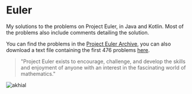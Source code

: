 # Euler

My solutions to the problems on Project Euler, in Java and Kotlin. Most of the problems also include comments detailing the solution.

You can find the problems in the [Project Euler Archive](https://projecteuler.net/archives), you can also download a text file containing the first 476 problems [here](https://github.com/davidcorbin/euler-offline).

>"Project Euler exists to encourage, challenge, and develop the skills and enjoyment of anyone with an interest in the fascinating world of mathematics."

![akhial](https://projecteuler.net/profile/akhial.png)